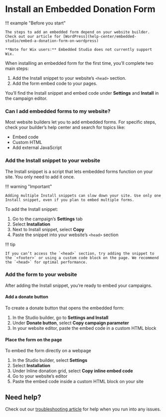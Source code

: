 # Install an Embedded Donation Form

!!! example "Before you start"

    The steps to add an embedded form depend on your website builder. Check out our article for [WordPress](help-center/embedded-studio/embed-a-donation-form-on-wordpress)

    **Note for Wix users:** Embedded Studio does not currently support Wix.

When installing an embedded form for the first time, you’ll complete two main steps:

1. Add the Install snippet to your website’s `<head>` section.
2. Add the form embed code to your pages.

You’ll find the Install snippet and embed code under **Settings** and **Install** in the campaign editor.

### Can I add embedded forms to my website?

Most website builders let you to add embedded forms. For specific steps, check your builder’s help center and search for topics like:

- Embed code
- Custom HTML
- Add external JavaScript

### Add the Install snippet to your website

The Install snippet is a script that lets embedded forms function on your site. You only need to add it once.

!!! warning "Important"

    Adding multiple Install snippets can slow down your site. Use only one Install snippet, even if you plan to embed multiple forms.

To add the Install snippet:

1. Go to the campaign’s **Settings** tab
2. Select **Installation**
3. Next to Install snippet, select **Copy**
4. Paste the snippet into your website’s `<head>` section

!!! tip

    If you can’t access the `<head>` section, try adding the snippet to the `<footer>` or using a custom code block on the page. We recommend the `<head>` for optimal performance.

### Add the form to your website

After adding the Install snippet, you’re ready to embed your campaigns.

#### Add a donate button

To create a donate button that opens the embedded form:

1. In the Studio builder, go to **Settings **and** Install**
2. Under **Donate button**, select **Copy campaign parameter**
3. In your website editor, paste the embed code in a custom HTML block

#### Place the form on the page

To embed the form directly on a webpage

1. In the Studio builder, select **Settings**
2. Select **Installation**
3. Under Inline donation grid, select **Copy inline embed code**
4. Go to your website’s editor
5. Paste the embed code inside a custom HTML block on your site

## Need help?

Check out our [troubleshooting article](help-center/embedded-studio/troubleshooting-embedded-campaigns) for help when you run into any issues.
